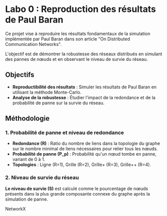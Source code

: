 # Labo 0 : Reproduction des résultats de Paul Baran

Ce projet vise à reproduire les résultats fondamentaux de la simulation implémentée par Paul Baran dans son article "On Distributed Communication Networks". 

L'objectif est de démontrer la robustesse des réseaux distribués en simulant des pannes de nœuds et en observant le niveau de survie du réseau.

## Objectifs

- **Reproductibilité des résultats** : Simuler les résultats de Paul Baran en utilisant la méthode Monte-Carlo.
- **Analyse de la robustesse** : Étudier l'impact de la redondance et de la probabilité de panne sur la survie du réseau.

## Méthodologie

### 1. Probabilité de panne et niveau de redondance

- **Redondance (R)** : Ratio du nombre de liens dans la topologie du graphe sur le nombre minimal de liens nécessaires pour relier tous les nœuds.
- **Probabilité de panne (P_p)** : Probabilité qu'un nœud tombe en panne, variant de 0 à 1.
- **Topologies** : Ligne (R=1), Grille (R=2), Grille+ (R=3), Grille++ (R=4).

### 2. Niveau de survie du réseau

**Le niveau de survie (S)** est calculé comme le pourcentage de nœuds présents dans la plus grande composante connexe du graphe après la simulation de panne.


NetworkX
